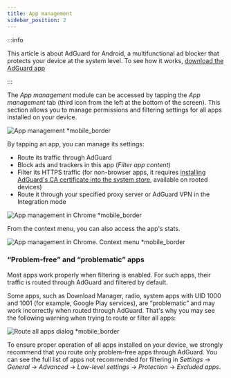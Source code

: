 ```yaml
---
title: App management
sidebar_position: 2
---
```


:::info

This article is about AdGuard for Android, a multifunctional ad blocker that protects your device at the system level. To see how it works, [download the AdGuard app](https://agrd.io/download-kb-adblock)

:::

The _App management_ module can be accessed by tapping the _App management_ tab (third icon from the left at the bottom of the screen). This section allows you to manage permissions and filtering settings for all apps installed on your device.

![App management \*mobile\_border](https://cdn.adtidy.org/blog/new/9sakapp_management.png)

By tapping an app, you can manage its settings:

- Route its traffic through AdGuard
- Block ads and trackers in this app (_Filter app content_)
- Filter its HTTPS traffic (for non-browser apps, it requires [installing AdGuard's CA certificate into the system store](/adguard-for-android/solving-problems/https-certificate-for-rooted/), available on rooted devices)
- Route it through your specified proxy server or AdGuard VPN in the Integration mode

![App management in Chrome \*mobile\_border](https://cdn.adtidy.org/blog/new/nvvgochrome_management.png)

From the context menu, you can also access the app's stats.

![App management in Chrome. Context menu \*mobile\_border](https://cdn.adtidy.org/blog/new/4z85achome_management_context_menu.png)

### “Problem-free” and “problematic” apps

Most apps work properly when filtering is enabled. For such apps, their traffic is routed through AdGuard and filtered by default.

Some apps, such as Download Manager, radio, system apps with UID 1000 and 1001 (for example, Google Play services), are “problematic” and may work incorrectly when routed through AdGuard. That's why you may see the following warning when trying to route or filter all apps:

![Route all apps dialog \*mobile\_border](https://cdn.adtidy.org/blog/new/6du8jiroute_all.png)

To ensure proper operation of all apps installed on your device, we strongly recommend that you route only problem-free apps through AdGuard. You can see the full list of apps not recommended for filtering in _Settings_ → _General_ → _Advanced_ → _Low-level settings_ → _Protection_ → _Excluded apps_.
